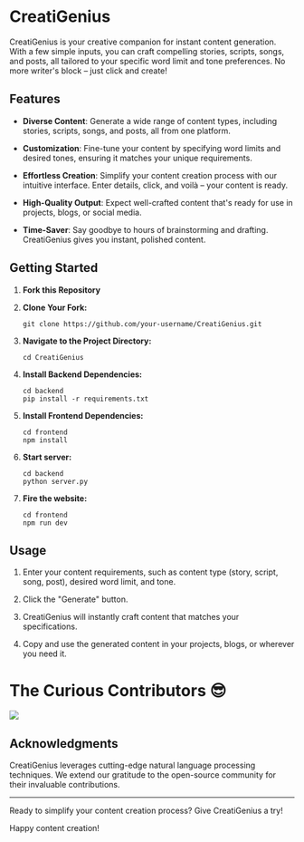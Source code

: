 
# CreatiGenius

CreatiGenius is your creative companion for instant content generation. With a few simple inputs, you can craft compelling stories, scripts, songs, and posts, all tailored to your specific word limit and tone preferences. No more writer's block – just click and create!

## Features

- **Diverse Content**: Generate a wide range of content types, including stories, scripts, songs, and posts, all from one platform.

- **Customization**: Fine-tune your content by specifying word limits and desired tones, ensuring it matches your unique requirements.

- **Effortless Creation**: Simplify your content creation process with our intuitive interface. Enter details, click, and voilà – your content is ready.

- **High-Quality Output**: Expect well-crafted content that's ready for use in projects, blogs, or social media.

- **Time-Saver**: Say goodbye to hours of brainstorming and drafting. CreatiGenius gives you instant, polished content.

## Getting Started

1. **Fork this Repository**

2. **Clone Your Fork:**
   ```shell
   git clone https://github.com/your-username/CreatiGenius.git
   ```

3. **Navigate to the Project Directory:**
   ```shell
   cd CreatiGenius
   ```

4. **Install Backend Dependencies:**
   ```shell
   cd backend
   pip install -r requirements.txt
   ```
5. **Install Frontend Dependencies:**
   ```shell
   cd frontend
   npm install
   ```
6. **Start server:**
   ```shell
   cd backend
   python server.py
   ```
7. **Fire the website:**
   ```shell
   cd frontend
   npm run dev
   ```

## Usage

1. Enter your content requirements, such as content type (story, script, song, post), desired word limit, and tone.

2. Click the "Generate" button.

3. CreatiGenius will instantly craft content that matches your specifications.

4. Copy and use the generated content in your projects, blogs, or wherever you need it.

# The Curious Contributors 😎

<img src="https://contributors-img.web.app/image?repo=Agnik7/CreatiGenius" />



## Acknowledgments

CreatiGenius leverages cutting-edge natural language processing techniques. We extend our gratitude to the open-source community for their invaluable contributions.

---

Ready to simplify your content creation process? Give CreatiGenius a try!



Happy content creation!
